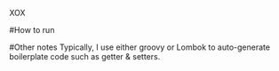 XOX

#How to run

#Other notes
Typically, I use either groovy or Lombok to auto-generate boilerplate code such as getter & setters.
